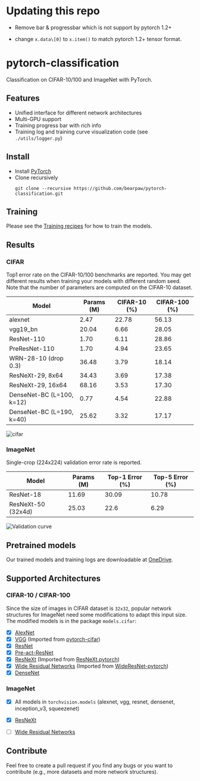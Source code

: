 # Updating this repo

* Remove bar \& progressbar which is not support by pytorch 1.2+

* change `x.data\[0]` to `x.item()` to match pytorch 1.2+ tensor format.

# pytorch-classification
Classification on CIFAR-10/100 and ImageNet with PyTorch.

## Features
* Unified interface for different network architectures
* Multi-GPU support
* Training progress bar with rich info
* Training log and training curve visualization code (see `./utils/logger.py`)

## Install
* Install [PyTorch](http://pytorch.org/)
* Clone recursively
  ```
  git clone --recursive https://github.com/bearpaw/pytorch-classification.git
  ```

## Training
Please see the [Training recipes](TRAINING.md) for how to train the models.

## Results

### CIFAR
Top1 error rate on the CIFAR-10/100 benchmarks are reported. You may get different results when training your models with different random seed.
Note that the number of parameters are computed on the CIFAR-10 dataset.

| Model                     | Params (M)         |  CIFAR-10 (%)      | CIFAR-100 (%)      |
| -------------------       | ------------------ | ------------------ | ------------------ |
| alexnet                   | 2.47               | 22.78              | 56.13              |
| vgg19_bn                  | 20.04              | 6.66               | 28.05              |
| ResNet-110                | 1.70               | 6.11               | 28.86              |
| PreResNet-110             | 1.70               | 4.94               | 23.65              |
| WRN-28-10 (drop 0.3)      | 36.48              | 3.79               | 18.14              |
| ResNeXt-29, 8x64          | 34.43              | 3.69               | 17.38              |
| ResNeXt-29, 16x64         | 68.16              | 3.53               | 17.30              |
| DenseNet-BC (L=100, k=12) | 0.77               | 4.54               | 22.88              |
| DenseNet-BC (L=190, k=40) | 25.62              | 3.32               | 17.17              |


![cifar](utils/images/cifar.png)

### ImageNet
Single-crop (224x224) validation error rate is reported. 


| Model                | Params (M)         |  Top-1 Error (%)   | Top-5 Error  (%)   |
| -------------------  | ------------------ | ------------------ | ------------------ |
| ResNet-18            | 11.69              |  30.09             | 10.78              |
| ResNeXt-50 (32x4d)   | 25.03              |  22.6              | 6.29               |

![Validation curve](utils/images/imagenet.png)

## Pretrained models
Our trained models and training logs are downloadable at [OneDrive](https://mycuhk-my.sharepoint.com/personal/1155056070_link_cuhk_edu_hk/_layouts/15/guestaccess.aspx?folderid=0a380d1fece1443f0a2831b761df31905&authkey=Ac5yBC-FSE4oUJZ2Lsx7I5c).

## Supported Architectures

### CIFAR-10 / CIFAR-100
Since the size of images in CIFAR dataset is `32x32`, popular network structures for ImageNet need some modifications to adapt this input size. The modified models is in the package `models.cifar`:
- [x] [AlexNet](https://arxiv.org/abs/1404.5997)
- [x] [VGG](https://arxiv.org/abs/1409.1556) (Imported from [pytorch-cifar](https://github.com/kuangliu/pytorch-cifar))
- [x] [ResNet](https://arxiv.org/abs/1512.03385)
- [x] [Pre-act-ResNet](https://arxiv.org/abs/1603.05027)
- [x] [ResNeXt](https://arxiv.org/abs/1611.05431) (Imported from [ResNeXt.pytorch](https://github.com/prlz77/ResNeXt.pytorch))
- [x] [Wide Residual Networks](http://arxiv.org/abs/1605.07146) (Imported from [WideResNet-pytorch](https://github.com/xternalz/WideResNet-pytorch))
- [x] [DenseNet](https://arxiv.org/abs/1608.06993)

### ImageNet
- [x] All models in `torchvision.models` (alexnet, vgg, resnet, densenet, inception_v3, squeezenet)
- [x] [ResNeXt](https://arxiv.org/abs/1611.05431)
- [ ] [Wide Residual Networks](http://arxiv.org/abs/1605.07146)


## Contribute
Feel free to create a pull request if you find any bugs or you want to contribute (e.g., more datasets and more network structures).
